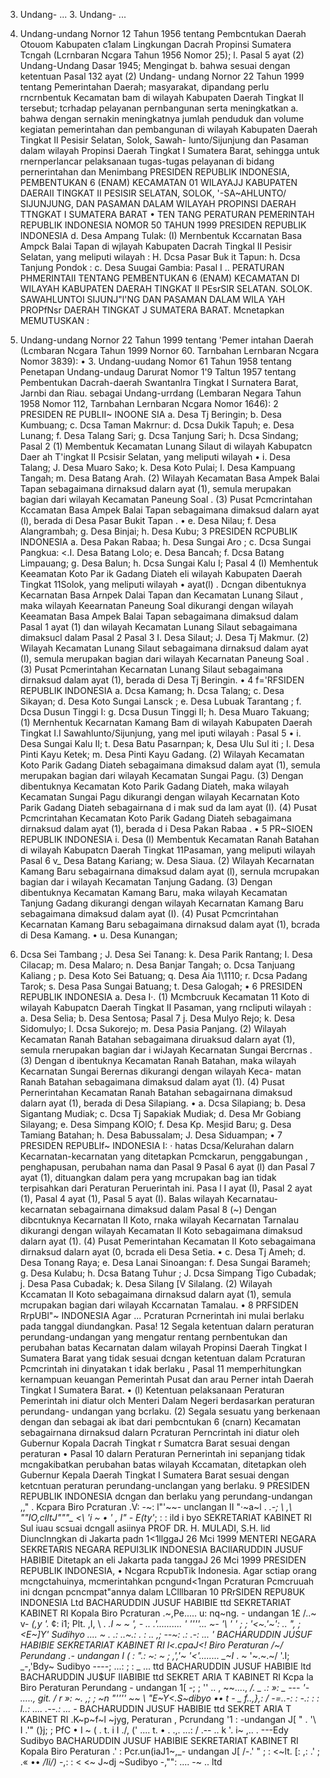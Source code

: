 3. Undang- ... 3. Undang- ...
2. Undang-undang Nornor 12 Tahun 1956 tentang Pembcntukan Daerah Otouom Kabupaten c1alam Lingkungan Dacrah Propinsi Sumatera Tcngah (Lcrnbaran Ncgara Tahun 1956 Nomor 25);
l. Pasal 5 ayat (2) Undang-Undang Dasar 1945; Mengingat b. bahwa sesuai dengan ketentuan Pasal 132 ayat (2) Undang- undang Nornor 22 Tahun 1999 tentang Pemerintahan Daerah; masyarakat, dipandang perlu rncrnbentuk Kecamatan bam di wilayah Kabupaten Daerah Tingkat II tersebut; tcrhadap pelayanan pernbangunan serta meningkatkan a. bahwa dengan sernakin meningkatnya jumlah penduduk dan volume kegiatan pemerintahan dan pembangunan di wilayah Kabupaten Daerah Tingkat II Pesisir Selatan, Solok, Sawah- lunto/Sijunjung dan Pasaman dalam wilayah Propinsi Daerah Tingkat I Sumatera Barat, sehingga untuk rnernperlancar pelaksanaan tugas-tugas pelayanan di bidang pernerintahan dan Menimbang PRESIDEN REPUBLIK INDONESIA, PEMBENTUKAN 6 (ENAM) KECAMATAN 01 WILAYAJJ KABUPATEN DAERAII TINGKAT II PESISIR SELATAN, SOLOK, '-SA~AHLUNTO/ SIJUNJUNG, DAN PASAMAN DALAM WILAYAH PROPINSI DAERAH TTNGKAT I SUMATERA BARAT • TEN TANG PERATURAN PEMERINTAH REPUBLIK INDONESIA NOMOR 50 TAHUN 1999 PRESIDEN REPUBLIK INDONESIA d. Desa Ampang Tulak: (I) Mernbentuk Kccarnatan Basa Ampck Balai Tapan di wjlayah Kabupaten Dacrah Tingkal II Pesisir Selatan, yang meliputi wilayah : H. Dcsa Pasar Buk it Tapun:
h. Dcsa Tanjung Pondok :
c. Desa Suugai Gambia: Pasal I .. PERATURAN PHMERINTAII TENTANG PEMBENTUKAN 6 (ENAM) KECAMATAN DI WILAYAH KABUPATEN DAERAH TINGKAT II PEsrSIR SELATAN. SOLOK. SAWAHLUNTOI SIJUNJ"l'NG DAN PASAMAN DALAM WILA YAH PROPfNsr DAERAH TINGKAT J SUMATERA BARAT. Mcnetapkan
MEMUTUSKAN :

4. Undang-undang Nornor 22 Tahun 1999 tentang 'Pemer intahan Daerah (Lcmbaran Ncgara Tahun 1999 Nornor 60. Tarnbahan Lernbaran Ncgara Nomor 3839): • 3. Undang-uudang Nomor 61 Tahun 1958 tentang Penetapan Undang-undaug Darurat Nomor 1'9 Taltun 1957 tentang Pembentukan Dacrah-daerah Swantanlra Tingkat I Surnatera Barat, Jarnbi dan Riau. sebagai Undang-urrdang (Lembaran Negara Tahun 1958 Nomor 112, Tarnbahan Lernbaran Ncgara Nomor 1646): 2 PRESIDEN RE PUBLII~ INOONE SIA a. Desa Tj Beringin;
b. Desa Kumbuang;
c. Dcsa Taman Makrnur:
d. Dcsa Dukik Tapuh;
e. Desa Lunang;
f. Desa Talang Sari;
g. Dcsa Tanjung Sari;
h. Dcsa Sindang;
Pasal 2
(1) Membentuk Kecamatan Lunang Silaut di wilayah Kabupatcn Daer ah T'ingkat II Pcsisir Selatan, yang meliputi wilayah • i. Desa Talang; J. Desa Muaro Sako;
k. Desa Koto Pulai; I. Desa Kampuang Tangah;
m. Desa Batang Arah.
(2) Wilayah Kecamatan Basa Ampek Balai Tapan sebagaimana dirnaksud dalarn ayat (1), semula merupakan bagian dari wilayah Kecamatan Paneung Soal .
(3) Pusat Pcmcrintahan Kccamatan Basa Ampek Balai Tapan sebagaimana dimaksud dalarn ayat (l), berada di Desa Pasar Bukit Tapan . • e. Desa Nilau;
f. Desa Alangrambah;
g. Desa Binjai;
h. Desa Kubu; 3 PRESIDEN RCPUBLIK INDONESIA a. Desa Pakan Rabaa;
h. Desa Sungai Aro ;
c. Dcsa Sungai Pangkua: <.I. Desa Batang Lolo;
e. Desa Bancah;
f. Dcsa Batang Limpauang;
g. Desa Balun;
h. Dcsa Sungai Kalu I;
Pasal 4
(I) Memhentuk Keeamatan Koto Par ik Gadang Diateh eli wilayah Kabupaten Daerah Tingkat 11Solok, yang meliputi wilayah • ayat(l) . Dcngan dibentuknya Kecarnatan Basa Arnpek Dalai Tapan dan Kecamatan Lunang Silaut , maka wilayah Keearnatan Paneung Soal dikurangi dengan wilayah Keeamatan Basa Ampek Balai Tapan sebagaimana dimaksud dalam Pasal 1 ayat (1) dan wilayah Kecamatan Lunang Silaut sebagaimana dimaksucl dalam Pasal 2
Pasal 3
I. Desa Silaut; J. Desa Tj Makmur.
(2) Wilayah Kecamatan Lunang Silaut sebagaimana dirnaksud dalam ayat (I), semula merupakan bagian dari wilayah Kecarnatan Paneung Soal .
(3) Pusat Pcmerintahan Kecarnatan Lunang Silaut sebagaimana dirnaksud dalam ayat (1), berada di Desa Tj Beringin. • 4 f='RFSIDEN REPUBLIK INDONESIA a. Dcsa Kamang;
h. Dcsa Talang;
c. Desa Sikayan;
d. Desa Koto Sungai Lansck ;
e. Desa Lubuak Tarantang ;
f. Dcsa Dusun Tinggi I:
g. Dcsa Dusun Tinggi II;
h. Desa Muaro Takuang;
(1) Mernhentuk Kecarnatan Kamang Bam di wilayah Kabupaten Daerah Tingkat I.I Sawahlunto/Sijunjung, yang mel iputi wilayah : Pasal 5 • i. Desa Sungai Kalu II;
t. Desa Batu Pasarnpan; k, Desa Ulu Sul iti ; I. Desa Pinti Kayu Ketek;
m. Desa Pinti Kayu Gadang.
(2) Wilayah Kecamatan Koto Parik Gadang Diateh sebagaimana dimaksud dalam ayat (1), semula merupakan bagian dari wilayah Kecamatan Sungai Pagu.
(3) Dengan dibentuknya Kecamatan Koto Parik Gadang Diateh, maka wilayah Kecamatan Sungai Pagu dikurangi dengan wilayah Kecarnatan Koto Parik Gadang Diateh sebagairnana d i mak sud da lam ayat (I).
(4) Pusat Pcmcrintahan Kecamatan Koto Parik Gadang Diateh sebagaimana dirnaksud dalam ayat (1), berada d i Desa Pakan Rabaa . • 5 PR~SIOEN REPUBLIK INDONESIA i. Desa (I) Membentuk Kecamatan Ranah Batahan di wilayah Kabupatcn Daerah Tingkat 11Pasaman, yang meliputi wilayah
Pasal 6
v_ Desa Batang Kariang;
w. Desa Siaua.
(2) Wilayah Kecarnatan Kamang Baru sebagairnana dimaksud dalam ayat (l), sernula mcrupakan bagian dar i wilayah Kecamatan Tanjung Gadang.
(3) Dengan dibentuknya Kecamatan Kamang Baru, maka wilayah Kecamatan Tanjung Gadang dikurangi dengan wilayah Kecarnatan Kamang Baru sebagaimana dimaksud dalam ayat (I).
(4) Pusat Pcmcrintahan Kecarnatan Kamang Baru sebagaimana dirnaksud dalam ayat (1), bcrada di Desa Kamang. • u. Desa Kunangan;
1. Dcsa Sei Tambang ; J. Desa Sei Tanang:
k. Desa Parik Rantang; I. Desa Cilacap;
m. Desa Malaro;
n. Desa Banjar Tangah;
o. Dcsa Tanjuang Kaliang ;
p. Desa Koto Sei Batuang;
q. Desa Aia 1\1110;
r. Dcsa Padang Tarok;
s. Desa Pasa Sungai Batuang;
t. Desa Galogah; • 6 PRESIDEN REPUBLIK INDONESIA a. Desa I·.
(1) Mcmbcruuk Kecamatan 11 Koto di wilayah Kabupatcn Daerah Tingkat II Pasaman, yang rncliputi wilayah :
a. Desa Selia;
b. Desa Sentosa;
Pasal 7
j. Desa Mulyo Rejo;
k. Desa Sidomulyo; I. Dcsa Sukorejo;
m. Desa Pasia Panjang.
(2) Wilayah Kecamatan Ranah Batahan sebagaimana diruaksud dalarn ayat (1), semula rnerupakan bagian dar i wiJayah Kecarnatan Sungai Bercrnas .
(3) Dengan d ibentuknya Kecamatan Ranah Batahan, maka wilayah Kecarnatan Sungai Berernas dikurangi dengan wilayah Keca- matan Ranah Batahan sebagaimana dimaksud dalam ayat (1).
(4) Pusat Pernerintahan Kecamatan Ranah Batahan sebagairnana dimaksud dalarn ayat (1), berada di Desa Silapiang. • a. Dcsa Silapiang;
b. Desa Sigantang Mudiak;
c. Dcsa Tj Sapakiak Mudiak;
d. Desa Mr Gobiang Silayang;
e. Desa Simpang KOlO;
f. Desa Kp. Mesjid Baru;
g. Desa Tamiang Batahan;
h. Desa Babussalam; J. Desa Siduampan; • 7 PRESIDEN REPUBLlf~ INDONESIA I: · hatas Dcsa/Kelurahan dalarn Kecarnatan-kecarnatan yang ditetapkan Pcmckarun, penggabungan , penghapusan, perubahan nama dan
Pasal 9
Pasal 6 ayat (l) dan Pasal 7 ayat (1), dituangkan dalam pera yang mcrupakan bag ian tidak terpisahkan dari Peraturan Peruerintah ini. Pasa l I ayat (I), Pasal 2 ayat (1), Pasal 4 ayat (1), Pasal 5 ayat (I). Balas wilayah Kecarnatau-kecarnatan sebagairnana dimaksud dalam
Pasal 8
(~) Dengan dibcntuknya Kecarnatan II Koto, rnaka wilayah Kecarnatan Tarnalau dikurangi dengan wilayah Kecamatan Il Koto sebagaimana dimaksud dalarn ayat (1).
(4) Pusat Pemerintahan Kecamatan II Koto sebagaimana dirnaksud dalarn ayat (0, bcrada eli Desa Setia. • c. Desa Tj Ameh;
d. Desa Tonang Raya;
e. Desa Lanai Sinoangan:
f. Desa Sungai Barameh;
g. Desa Kulabu;
h. Dcsa Batang Tuhur ; J. Dcsa Simpang Tigo Cubadak;
j. Desa Pasa Cubadak;
k. Desa Silang [V Silalang.
(2) Wilayah Kccamatan II Koto sebagaimana dirnaksud dalarn ayat (1), semula mcrupakan bagian dari wilayah Kccarnatan Tamalau. • 8 PRFSIDEN RrpUBl"~ INDONESIA Agar ... Pcraturan Pcrnerintah ini mulai berlaku pada tanggal diundangkan. Pasa! 12 Segala ketentuan dalarn peraturan perundang-undangan yang mengatur rentang pernbentukan dan perubahan batas Kecarnatan dalam wilayah Propinsi Daerah Tingkat I Sumatera Barat yang tidak sesuai dcngan ketentuan dalam Pcraturan Pcmcrintah ini dinyatakan t idak berlaku ,
Pasal 11
memperhitungkan kernampuan keuangan Pemerintah Pusat dan arau Perner intah Daerah Tingkat I Sumatera Barat. • (l) Ketentuan pelaksanaan Peraturan Pemerintah ini diatur olch Menteri Dalam Negeri berdasarkan peraturan perundang- undangan yang bcrlaku.
(2) Segala sesuatu yang berkenaan dengan dan sebagai ak ibat dari pembcntukan 6 (cnarn) Kecamatan sebagairnana dirnaksud dalarn Pcraturan Perncrintah ini diatur oleh Gubernur Kopala Dacrah Tingkat r Sumatcra Barat sesuai dengan peraturan •
Pasal 10
dalarn Peraturan Pernerintah ini sepanjang tidak mcngakibatkan perubahan batas wilayah Kccamatan, ditetapkan oleh Gubernur Kepala Daerah Tingkat I Sumatera Barat sesuai dengan ketcntuan peraturan perundang-unclangan yang berlaku. 9 PRESIDEN REPUBLIK INDONESIA dcngan dan berlaku yang perundang-undangan ,," . Kcpara Biro Pcraturan .V: -~: l"'~~- unclangan II "·~a~l . _.-; \ ,\ ""IO,clItJ"""\_ <\ 'i ~ • ' , I" - E(ty'_; : : ild i byo SEKRETARIAT KABINET RI Sul iuau scsuai dcngall asiinya PROF DR. H. MULADI, S.H. lid Diunclnngkan di Jakarta padn 1<1llggaJ 26 Mci 1999 MENTERI NEGARA SEKRETARIS NEGARA REPUI3LIK INDONESIA BACIlARUDDIN JUSUF HABIBIE Ditetapk an eli Jakarta pada tanggaJ 26 Mci 1999 PRESIDEN REPUBLIK INDONESIA, • Ncgara RcpubTik Indonesia. Agar sctiap orang mcngctahuinya, mcmerintahkan pcngund<1ngan Pcraturan Pcmcruuah ini dcngan pcncmpat"annya dalam LClllbaran 10 PRrSIDEN REPU8UK INDONESIA Ltd BACHARUDDIN JUSUF HABIBIE ttd SEKRETARIAT KABINET RI Kopala Biro Pcraturan .~,Pe..... u: nq~ng. - undangan 1£ /..~ v- _(,y_ _'._ ¢: i1; Plt. ,I, \ . _.I _~_ \~ ', - .. .'.......... ' ''''... ~- '\ ' ' ; ; '<~.'~':
.. ", ; <E~]Y' Sudihyo .... ~ . .:
..~.:
. :
.. ,; --~:
.:
.-:
... ' BACHARUDDIN JUSUF HABIBIE SEKRETARIAT KABINET RI _l<.cpaJ<!_ Biro Peraturan /~/ Perundang .- undangan I ( : ".: ~: ~ ; ,','~ '<'........ _~I_ . ~ '~.~.~/ '.I; _-,\'Bdy~ Sudibyo ----;
...: ; : _ ... ttd BACHARUDDIN JUSUF HABIBIE ltd BACHARUDDIN JU$UF IIABIBIE ttd SEKRET ARIA T KABINET RI Kcpa la Biro Peraturan Perundang - undangan 1[ -; ; '\' .. , ~~...., _/._ _\_ _.: »: _ _---_ _'-_ _....._,_ git. _/_ _r_ _»: ~._ _,; ; ~n_ "'''' ~~ \ "E~Y<.S~dibyo _•• t -_ _\_ f..,}_,: / _-=..-: : -.: : : l..:
...._ _.--_.:
... -_ BACHARUDDIN JUSUF HABIBIE ttd SEKRET ARIA T KABINET RI .K~p~f~l ~jyg, Peraturan , Pcrundang '1 : -undangan J[ " . '\ I .'" (}j; ; PfC • I ~ ( . t. i I ./, (' .... t. • . .,. ...: / .-- .. k '\. i~ ,.. . ---Edy Sudibyo BACHARUDDIN JUSUF HABIBIE SEKRETARIAT KABINET RI Kopala Biro Peraturan .' : Pcr.un(iaJ1~,_- undangan J[ /-.' " ; : <~lt. [: ,:
.' ;
.« •• _/Ii/)_ -,: : < <~ J~dj ~Sudibyo -,"":
.... -~ .. ltd